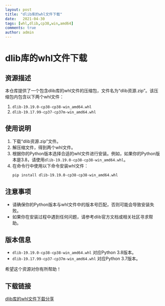 ```yaml
---
layout: post
title: "dlib库的whl文件下载"
date:   2021-04-30
tags: [whl,dlib,cp38,win,amd64]
comments: true
author: admin
---
```

# dlib库的whl文件下载

## 资源描述

本仓库提供了一个包含dlib库的whl文件的压缩包，文件名为“dlib资源.zip”。该压缩包内包含以下两个whl文件：

1. `dlib-19.19.0-cp38-cp38-win_amd64.whl`
2. `dlib-19.17.99-cp37-cp37m-win_amd64.whl`

## 使用说明

1. 下载“dlib资源.zip”文件。
2. 解压缩文件，得到两个whl文件。
3. 根据你的Python版本选择合适的whl文件进行安装。例如，如果你的Python版本是3.8，请使用`dlib-19.19.0-cp38-cp38-win_amd64.whl`。
4. 在命令行中使用以下命令安装whl文件：
   ```bash
   pip install dlib-19.19.0-cp38-cp38-win_amd64.whl
   ```

## 注意事项

- 请确保你的Python版本与whl文件中的版本号匹配，否则可能会导致安装失败。
- 如果你在安装过程中遇到任何问题，请参考dlib官方文档或相关社区寻求帮助。

## 版本信息

- `dlib-19.19.0-cp38-cp38-win_amd64.whl` 对应Python 3.8版本。
- `dlib-19.17.99-cp37-cp37m-win_amd64.whl` 对应Python 3.7版本。

希望这个资源对你有所帮助！

## 下载链接

[dlib库的whl文件下载分享](https://pan.quark.cn/s/11b601de6c68)
